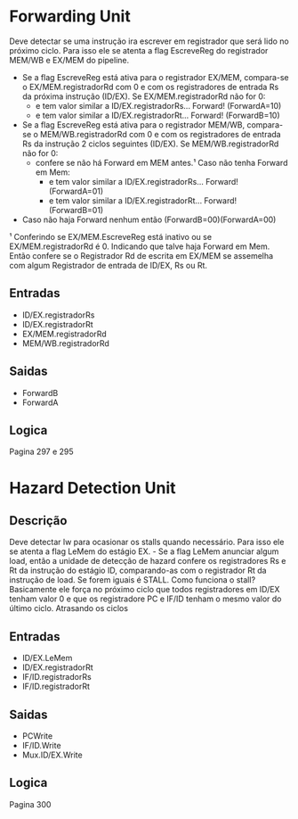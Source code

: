 Forwarding Unit
===============

Deve detectar se uma instrução ira escrever em registrador que será lido no próximo ciclo. Para isso ele se atenta a flag EscreveReg do registrador MEM/WB e EX/MEM do pipeline.
* Se a flag EscreveReg está ativa para o registrador EX/MEM, compara-se o EX/MEM.registradorRd com 0 e com os registradores de entrada Rs da próxima instrução (ID/EX). Se EX/MEM.registradorRd não for 0:
   * e tem valor similar a ID/EX.registradorRs... Forward! (ForwardA=10)
   * e tem valor similar a ID/EX.registradorRt... Forward! (ForwardB=10)
* Se a flag EscreveReg está ativa para o registrador MEM/WB, compara-se o MEM/WB.registradorRd com 0 e com os registradores de entrada Rs da instrução 2 ciclos seguintes (ID/EX). Se MEM/WB.registradorRd não for 0:
   * confere se não há Forward em MEM antes.¹ Caso não tenha Forward em Mem:
       * e tem valor similar a ID/EX.registradorRs... Forward! (ForwardA=01)
       * e tem valor similar a ID/EX.registradorRt... Forward! (ForwardB=01)
* Caso não haja Forward nenhum então (ForwardB=00)(ForwardA=00)

¹ Conferindo se EX/MEM.EscreveReg está inativo ou se EX/MEM.registradorRd é 0. Indicando que talve haja Forward em Mem. Então confere se o Registrador Rd de escrita em EX/MEM se assemelha com algum Registrador de entrada de ID/EX, Rs ou Rt.


Entradas
--------

* ID/EX.registradorRs
* ID/EX.registradorRt
* EX/MEM.registradorRd
* MEM/WB.registradorRd

Saidas
------

* ForwardB
* ForwardA

Logica
------

Pagina 297 e 295

Hazard Detection Unit
=====================

Descrição
---------

Deve detectar lw para ocasionar os stalls quando necessário. Para isso ele se atenta a flag LeMem do estágio EX.
    - Se a flag LeMem anunciar algum load, então a unidade de detecção de hazard confere os registradores Rs e Rt da instrução do estágio ID, comparando-as com o registrador Rt da instrução de load. Se forem iguais é STALL.
Como funciona o stall? Basicamente ele força no próximo ciclo que todos registradores em ID/EX tenham valor 0 e que os registradore PC e IF/ID tenham o mesmo valor do último ciclo. Atrasando os ciclos

Entradas
--------

* ID/EX.LeMem
* ID/EX.registradorRt
* IF/ID.registradorRs
* IF/ID.registradorRt

Saidas
------

* PCWrite
* IF/ID.Write
* Mux.ID/EX.Write

Logica
------

Pagina 300
